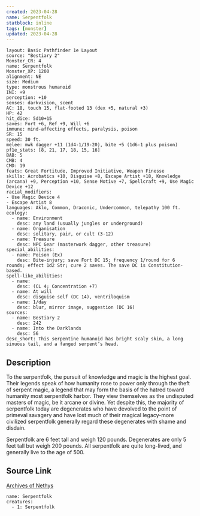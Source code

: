```yaml
---
created: 2023-04-28
name: Serpentfolk
statblock: inline
tags: [monster]
updated: 2023-04-28
---
```

```statblock
layout: Basic Pathfinder 1e Layout
source: "Bestiary 2"
Monster_CR: 4
name: Serpentfolk
Monster_XP: 1200
alignment: NE
size: Medium
type: monstrous humanoid
INI: +9
perception: +10
senses: darkvision, scent
AC: 18, touch 15, flat-footed 13 (dex +5, natural +3)
HP: 42
hit_dice: 5d10+15
saves: Fort +6, Ref +9, Will +6
immune: mind-affecting effects, paralysis, poison
SR: 15
speed: 30 ft.
melee: mwk dagger +11 (1d4-1/19-20), bite +5 (1d6-1 plus poison)
pf1e_stats: [8, 21, 17, 18, 15, 16]
BAB: 5
CMB: 4
CMD: 19
feats: Great Fortitude, Improved Initiative, Weapon Finesse
skills: Acrobatics +10, Disguise +8, Escape Artist +18, Knowledge (arcana) +9, Perception +10, Sense Motive +7, Spellcraft +9, Use Magic Device +12
racial_modifiers:
- Use Magic Device 4
- Escape Artist 8
languages: Aklo, Common, Draconic, Undercommon, telepathy 100 ft.
ecology:
  - name: Environment
    desc: any land (usually jungles or underground)
  - name: Organisation
    desc: solitary, pair, or cult (3-12)
  - name: Treasure
    desc: NPC Gear (masterwork dagger, other treasure)
special_abilities:
  - name: Poison (Ex)
    desc: Bite-injury; save Fort DC 15; frequency 1/round for 6 rounds; effect 1d2 Str; cure 2 saves. The save DC is Constitution-based.
spell-like_abilities:
  - name:
    desc: (CL 4; Concentration +7)
  - name: At will
    desc: disguise self (DC 14), ventriloquism
  - name: 1/day
    desc: blur, mirror image, suggestion (DC 16)
sources:
  - name: Bestiary 2
    desc: 242
  - name: Into the Darklands
    desc: 56
desc_short: This serpentine humanoid has bright scaly skin, a long sinuous tail, and a fanged serpent’s head.
```
## Description
To the serpentfolk, the pursuit of knowledge and magic is the highest goal. Their legends speak of how humanity rose to power only through the theft of serpent magic, a legend that may form the basis of the hatred toward humanity most serpentfolk harbor. They view themselves as the undisputed masters of magic, be it arcane or divine. Yet despite this, the majority of serpentfolk today are degenerates who have devolved to the point of primeval savagery and have lost much of their magical legacy-more civilized serpentfolk generally regard these degenerates with shame and disdain.

Serpentfolk are 6 feet tall and weigh 120 pounds. Degenerates are only 5 feet tall but weigh 200 pounds. All serpentfolk are quite long-lived, and generally live to the age of 500.
## Source Link
[Archives of Nethys](https://aonprd.com/MonsterDisplay.aspx?ItemName=Serpentfolk)
```encounter-table
name: Serpentfolk
creatures:
  - 1: Serpentfolk
```
